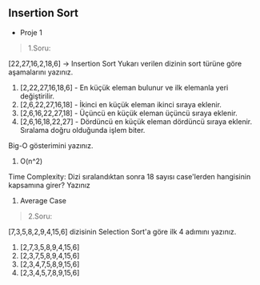 ## Insertion Sort
* Proje 1
> 1.Soru: 

[22,27,16,2,18,6] -> Insertion Sort
Yukarı verilen dizinin sort türüne göre aşamalarını yazınız.

1. [2,22,27,16,18,6] - En küçük eleman bulunur ve ilk elemanla yeri değiştirilir.
2. [2,6,22,27,16,18] - İkinci en küçük eleman ikinci sıraya eklenir.
3. [2,6,16,22,27,18] - Üçüncü en küçük eleman üçüncü sıraya eklenir.
4. [2,6,16,18,22,27] - Dördüncü en küçük eleman dördüncü sıraya eklenir.
Sıralama doğru olduğunda işlem biter.

Big-O gösterimini yazınız.
1. O(n^2)

Time Complexity: Dizi sıralandıktan sonra 18 sayısı case'lerden hangisinin kapsamına girer? Yazınız
1. Average Case

> 2.Soru:

[7,3,5,8,2,9,4,15,6] dizisinin Selection Sort'a göre ilk 4 adımını yazınız.
1. [2,7,3,5,8,9,4,15,6]
2. [2,3,7,5,8,9,4,15,6]
3. [2,3,4,7,5,8,9,15,6]
4. [2,3,4,5,7,8,9,15,6]
